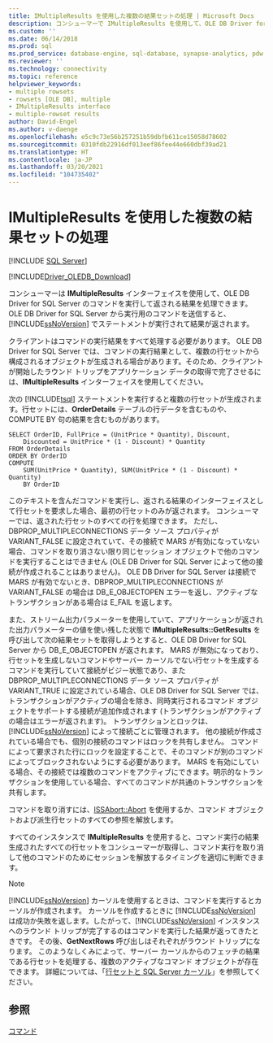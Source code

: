 ```yaml
---
title: IMultipleResults を使用した複数の結果セットの処理 | Microsoft Docs
description: コンシューマーで IMultipleResults を使用して、OLE DB Driver for SQL Server のコマンドを実行して返される結果を処理する方法について説明します。
ms.custom: ''
ms.date: 06/14/2018
ms.prod: sql
ms.prod_service: database-engine, sql-database, synapse-analytics, pdw
ms.reviewer: ''
ms.technology: connectivity
ms.topic: reference
helpviewer_keywords:
- multiple rowsets
- rowsets [OLE DB], multiple
- IMultipleResults interface
- multiple-rowset results
author: David-Engel
ms.author: v-daenge
ms.openlocfilehash: e5c9c73e56b257251b59dbfb611ce15058d78602
ms.sourcegitcommit: 0310fdb22916df013eef86fee44e660dbf39ad21
ms.translationtype: HT
ms.contentlocale: ja-JP
ms.lasthandoff: 03/20/2021
ms.locfileid: "104735402"
---
```

# <a name="using-imultipleresults-to-process-multiple-result-sets"></a>IMultipleResults を使用した複数の結果セットの処理
[!INCLUDE [SQL Server](../../../includes/applies-to-version/sql-asdb-asdbmi-asa-pdw.md)]

[!INCLUDE[Driver_OLEDB_Download](../../../includes/driver_oledb_download.md)]

  コンシューマーは **IMultipleResults** インターフェイスを使用して、OLE DB Driver for SQL Server のコマンドを実行して返される結果を処理できます。 OLE DB Driver for SQL Server から実行用のコマンドを送信すると、[!INCLUDE[ssNoVersion](../../../includes/ssnoversion-md.md)] でステートメントが実行されて結果が返されます。  
  
 クライアントはコマンドの実行結果をすべて処理する必要があります。 OLE DB Driver for SQL Server では、コマンドの実行結果として、複数の行セットから構成されるオブジェクトが生成される場合があります。そのため、クライアントが開始したラウンド トリップをアプリケーション データの取得で完了させるには、**IMultipleResults** インターフェイスを使用してください。  
  
 次の [!INCLUDE[tsql](../../../includes/tsql-md.md)] ステートメントを実行すると複数の行セットが生成されます。行セットには、**OrderDetails** テーブルの行データを含むものや、COMPUTE BY 句の結果を含むものがあります。  
  
```  
SELECT OrderID, FullPrice = (UnitPrice * Quantity), Discount,  
    Discounted = UnitPrice * (1 - Discount) * Quantity  
FROM OrderDetails  
ORDER BY OrderID  
COMPUTE  
    SUM(UnitPrice * Quantity), SUM(UnitPrice * (1 - Discount) * Quantity)  
    BY OrderID  
```  
  
 このテキストを含んだコマンドを実行し、返される結果のインターフェイスとして行セットを要求した場合、最初の行セットのみが返されます。 コンシューマーでは、返された行セットのすべての行を処理できます。 ただし、DBPROP_MULTIPLECONNECTIONS データ ソース プロパティが VARIANT_FALSE に設定されていて、その接続で MARS が有効になっていない場合、コマンドを取り消さない限り同じセッション オブジェクトで他のコマンドを実行することはできません (OLE DB Driver for SQL Server によって他の接続が作成されることはありません)。 OLE DB Driver for SQL Server は接続で MARS が有効でないとき、DBPROP_MULTIPLECONNECTIONS が VARIANT_FALSE の場合は DB_E_OBJECTOPEN エラーを返し、アクティブなトランザクションがある場合は E_FAIL を返します。  
  
 また、ストリーム出力パラメーターを使用していて、アプリケーションが返された出力パラメーターの値を使い残した状態で **IMultipleResults::GetResults** を呼び出して次の結果セットを取得しようとすると、OLE DB Driver for SQL Server から DB_E_OBJECTOPEN が返されます。 MARS が無効になっており、行セットを生成しないコマンドやサーバー カーソルでない行セットを生成するコマンドを実行していて接続がビジー状態であり、また DBPROP_MULTIPLECONNECTIONS データ ソース プロパティが VARIANT_TRUE に設定されている場合、OLE DB Driver for SQL Server では、トランザクションがアクティブの場合を除き、同時実行されるコマンド オブジェクトをサポートする接続が追加作成されます (トランザクションがアクティブの場合はエラーが返されます)。 トランザクションとロックは、[!INCLUDE[ssNoVersion](../../../includes/ssnoversion-md.md)] によって接続ごとに管理されます。 他の接続が作成されている場合でも、個別の接続のコマンドはロックを共有しません。 コマンドによって要求された行にロックを設定することで、そのコマンドが別のコマンドによってブロックされないようにする必要があります。 MARS を有効にしている場合、その接続では複数のコマンドをアクティブにできます。明示的なトランザクションを使用している場合、すべてのコマンドが共通のトランザクションを共有します。  
  
 コマンドを取り消すには、[ISSAbort::Abort](../../oledb/ole-db-interfaces/issabort-abort-ole-db.md) を使用するか、コマンド オブジェクトおよび派生行セットのすべての参照を解放します。  
  
 すべてのインスタンスで **IMultipleResults** を使用すると、コマンド実行の結果生成されたすべての行セットをコンシューマーが取得し、コマンド実行を取り消して他のコマンドのためにセッションを解放するタイミングを適切に判断できます。  
  
> [!NOTE]  
>  [!INCLUDE[ssNoVersion](../../../includes/ssnoversion-md.md)] カーソルを使用するときは、コマンドを実行するとカーソルが作成されます。 カーソルを作成するときに [!INCLUDE[ssNoVersion](../../../includes/ssnoversion-md.md)] は成功か失敗を返します。したがって、[!INCLUDE[ssNoVersion](../../../includes/ssnoversion-md.md)] インスタンスへのラウンド トリップが完了するのはコマンドを実行した結果が返ってきたときです。 その後、**GetNextRows** 呼び出しはそれぞれがラウンド トリップになります。 このようなしくみによって、サーバー カーソルからのフェッチの結果である行セットを処理する、複数のアクティブなコマンド オブジェクトが存在できます。 詳細については、「[行セットと SQL Server カーソル](../../oledb/ole-db-rowsets/rowsets-and-sql-server-cursors.md)」を参照してください。  
  
## <a name="see-also"></a>参照  
 [コマンド](../../oledb/ole-db-commands/commands.md)  
  
  
